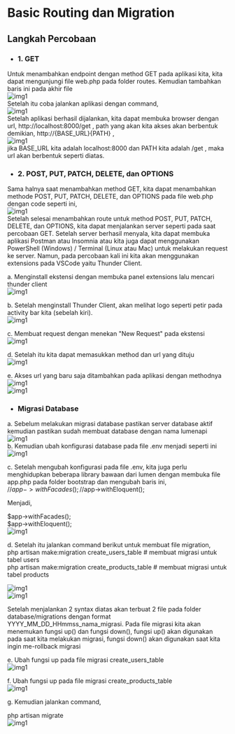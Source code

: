 # Basic Routing dan Migration  

## Langkah Percobaan  
* ### 1. GET
Untuk menambahkan endpoint dengan method GET pada aplikasi kita, kita dapat mengunjungi file web.php pada folder routes. Kemudian tambahkan baris ini pada akhir file  
![img1](../SS/Modul4/1.png)  
Setelah itu coba jalankan aplikasi dengan command,  
![img1](../SS/Modul4/2.png)  
Setelah aplikasi berhasil dijalankan, kita dapat membuka browser dengan url, http://localhost:8000/get , path yang akan kita akses akan berbentuk demikian, http://{BASE_URL}{PATH} ,  
![img1](../SS/Modul4/3.png)  
jika BASE_URL kita adalah localhost:8000 dan PATH kita adalah /get , maka url akan berbentuk seperti diatas.  

* ### 2. POST, PUT, PATCH, DELETE, dan OPTIONS
Sama halnya saat menambahkan method GET, kita dapat menambahkan methode POST, PUT, PATCH, DELETE, dan OPTIONS pada file web.php dengan code seperti ini,   
![img1](../SS/Modul4/4.png)  
Setelah selesai menambahkan route untuk method POST, PUT, PATCH, DELETE, dan OPTIONS, kita dapat menjalankan server seperti pada saat percobaan GET. Setelah server berhasil menyala, kita dapat membuka aplikasi Postman atau Insomnia atau kita juga dapat menggunakan PowerShell (Windows) / Terminal (Linux atau Mac) untuk melakukan request ke server. Namun, pada percobaan kali ini kita akan menggunakan extensions pada VSCode yaitu Thunder Client.  

a. Menginstall ekstensi dengan membuka panel extensions lalu mencari thunder client  
![img1](../SS/Modul4/5.png)  

b. Setelah menginstall Thunder Client, akan melihat logo seperti petir pada activity bar kita (sebelah kiri).  
![img1](../SS/Modul4/6.png)  

c. Membuat request dengan menekan "New Request" pada ekstensi  
![img1](../SS/Modul4/7.png)  

d. Setelah itu kita dapat memasukkan method dan url yang dituju  
![img1](../SS/Modul4/8.png)  

e. Akses url yang baru saja ditambahkan pada aplikasi dengan methodnya  
![img1](../SS/Modul4/9.png)  
![img1](../SS/Modul4/10.png)

* ### Migrasi Database
a. Sebelum melakukan migrasi database pastikan server database aktif kemudian pastikan sudah membuat database dengan nama lumenapi  
![img1](../SS/Modul4/11.png)  
b. Kemudian ubah konfigurasi database pada file .env menjadi seperti ini  
![img1](../SS/Modul4/12.png)  

c. Setelah mengubah konfigurasi pada file .env, kita juga perlu menghidupkan beberapa library bawaan dari lumen dengan membuka file app.php pada folder bootstrap dan mengubah baris ini,  
//$app->withFacades();  
//$app->withEloquent();  

Menjadi,  

$app->withFacades();  
$app->withEloquent();  
![img1](../SS/Modul4/13.png)  

d. Setelah itu jalankan command berikut untuk membuat file migration,  
php artisan make:migration create_users_table # membuat migrasi untuk tabel users  
php artisan make:migration create_products_table # membuat migrasi untuk tabel products  

![img1](../SS/Modul4/14.png)  
![img1](../SS/Modul4/15.png)  

Setelah menjalankan 2 syntax diatas akan terbuat 2 file pada folder database/migrations dengan format YYYY_MM_DD_HHmmss_nama_migrasi. Pada file migrasi kita akan menemukan fungsi up() dan fungsi down(), fungsi up() akan digunakan pada saat kita melakukan migrasi, fungsi down() akan digunakan saat kita ingin me-rollback migrasi  

e. Ubah fungsi up pada file migrasi create_users_table  
![img1](../SS/Modul2/16.png)  

f. Ubah fungsi up pada file migrasi create_products_table  
![img1](../SS/Modul4/17.png)  

g. Kemudian jalankan command,  

php artisan migrate  
![img1](../SS/Modul4/18.png)  
